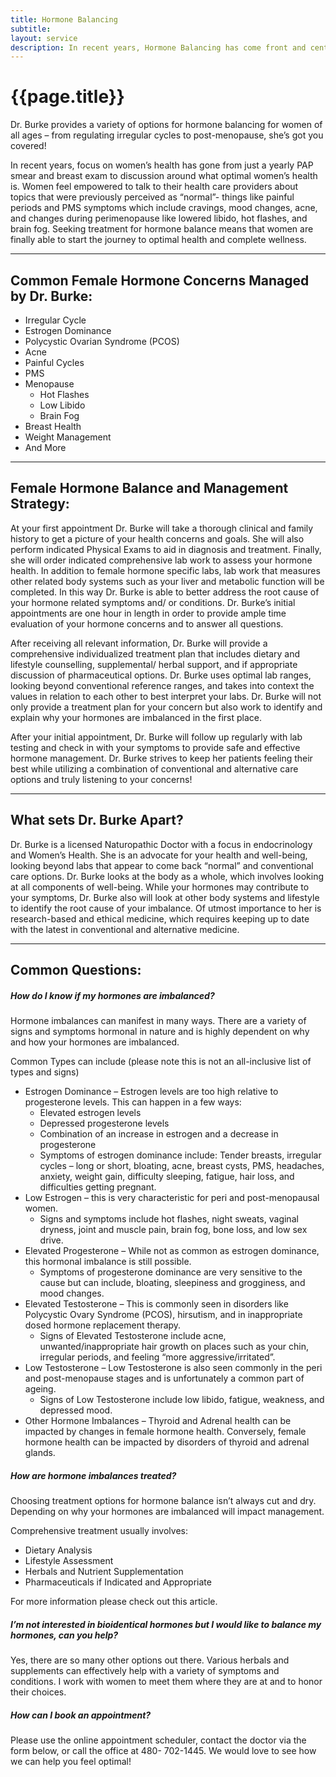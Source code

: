 ```yaml
---
title: Hormone Balancing
subtitle: 
layout: service
description: In recent years, Hormone Balancing has come front and center when it comes to optimal women's health...
---
```


# {{page.title}}

Dr. Burke provides a variety of options for hormone balancing for women of all ages – from regulating irregular cycles to post-menopause, she’s got you covered!

In recent years, focus on women’s health has gone from just a yearly PAP smear and breast exam to discussion around what optimal women’s health is. Women feel empowered to talk to their health care providers about topics that were previously perceived as “normal”- things like painful periods and PMS symptoms which include cravings, mood changes, acne, and changes during perimenopause like lowered libido, hot flashes, and brain fog. Seeking treatment for hormone balance means that women are finally able to start the journey to optimal health and complete wellness.

***

## Common Female Hormone Concerns Managed by Dr. Burke:

* Irregular Cycle 
* Estrogen Dominance
* Polycystic Ovarian Syndrome (PCOS)
* Acne
* Painful Cycles 
* PMS 
* Menopause 
    * Hot Flashes
    * Low Libido
    * Brain Fog
* Breast Health
* Weight Management
* And More

***

## Female Hormone Balance and Management Strategy:

At your first appointment Dr. Burke will take a thorough clinical and family history to get a picture of your health concerns and goals. She will also perform indicated Physical Exams to aid in diagnosis and treatment. Finally, she will order indicated comprehensive lab work to assess your hormone health. In addition to female hormone specific labs, lab work that measures other related body systems such as your liver and metabolic function will be completed. In this way Dr. Burke is able to better address the root cause of your hormone related symptoms and/ or conditions. Dr. Burke’s initial appointments are one hour in length in order to provide ample time evaluation of your hormone concerns and to answer all questions. 

After receiving all relevant information, Dr. Burke will provide a comprehensive individualized treatment plan that includes dietary and lifestyle counselling, supplemental/ herbal support, and if appropriate discussion of pharmaceutical options. Dr. Burke uses optimal lab ranges, looking beyond conventional reference ranges, and takes into context the values in relation to each other to best interpret your labs. Dr. Burke will not only provide a treatment plan for your concern but also work to identify and explain why your hormones are imbalanced in the first place.

After your initial appointment, Dr. Burke will follow up regularly with lab testing and check in with your symptoms to provide safe and effective hormone management. Dr. Burke strives to keep her patients feeling their best while utilizing a combination of conventional and alternative care options and truly listening to your concerns! 

***

## What sets Dr. Burke Apart?

Dr. Burke is a licensed Naturopathic Doctor with a focus in endocrinology and Women’s Health. She is an advocate for your health and well-being, looking beyond labs that appear to come back “normal” and conventional care options. Dr. Burke looks at the body as a whole, which involves looking at all components of well-being. While your hormones may contribute to your symptoms, Dr. Burke also will look at other body systems and lifestyle to identify the root cause of your imbalance. Of utmost importance to her is research-based and ethical medicine, which requires keeping up to date with the latest in conventional and alternative medicine. 

***

## Common Questions:

##### How do I know if my hormones are imbalanced?

Hormone imbalances can manifest in many ways. There are a variety of signs and symptoms hormonal in nature and is highly dependent on why and how your hormones are imbalanced. 

Common Types can include (please note this is not an all-inclusive list of types and signs)

* Estrogen Dominance – Estrogen levels are too high relative to progesterone levels. This can happen in a few ways:
  * Elevated estrogen levels
  * Depressed progesterone levels
  * Combination of an increase in estrogen and a decrease in progesterone
  * Symptoms of estrogen dominance include: Tender breasts, irregular cycles – long or short, bloating, acne, breast cysts, PMS, headaches, anxiety, weight gain, difficulty sleeping, fatigue, hair loss, and difficulties getting pregnant. 
* Low Estrogen – this is very characteristic for peri and post-menopausal women. 
    * Signs and symptoms include hot flashes, night sweats, vaginal dryness, joint and muscle pain, brain fog, bone loss, and low sex drive.
* Elevated Progesterone – While not as common as estrogen dominance, this hormonal imbalance is still possible. 
    * Symptoms of progesterone dominance are very sensitive to the cause but can include, bloating, sleepiness and grogginess, and mood changes.
* Elevated Testosterone – This is commonly seen in disorders like Polycystic Ovary Syndrome (PCOS), hirsutism, and in inappropriate dosed hormone replacement therapy.
    * Signs of Elevated Testosterone include acne, unwanted/inappropriate hair growth on places such as your chin, irregular periods, and feeling “more aggressive/irritated”.
* Low Testosterone – Low Testosterone is also seen commonly in the peri and post-menopause stages and is unfortunately a common part of ageing. 
     *  Signs of Low Testosterone include low libido, fatigue, weakness, and depressed mood.
* Other Hormone Imbalances – Thyroid and Adrenal health can be impacted by changes in female hormone health. Conversely, female hormone health can be impacted by disorders of thyroid and adrenal glands.

##### How are hormone imbalances treated?

Choosing treatment options for hormone balance isn’t always cut and dry. Depending on why your hormones are imbalanced will impact management.

Comprehensive treatment usually involves:

* Dietary Analysis
* Lifestyle Assessment
* Herbals and Nutrient Supplementation
* Pharmaceuticals if Indicated and Appropriate

For more information please check out this article. 

#####  I’m not interested in bioidentical hormones but I would like to balance my hormones, can you help?

Yes, there are so many other options out there. Various herbals and supplements can effectively help with a variety of symptoms and conditions. I work with women to meet them where they are at and to honor their choices.  
##### How can I book an appointment?

Please use the online appointment scheduler, contact the doctor via the form below, or call the office at 480- 702-1445. We would love to see how we can help you feel optimal!